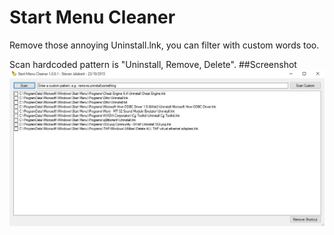 # Start Menu Cleaner
Remove those annoying Uninstall.lnk, you can filter with custom words too.

Scan hardcoded pattern is "Uninstall, Remove, Delete".
##Screenshot
![ScreenShot](/Screenshots/smc1.0.0.1.jpg?raw=true "Optional Title")
